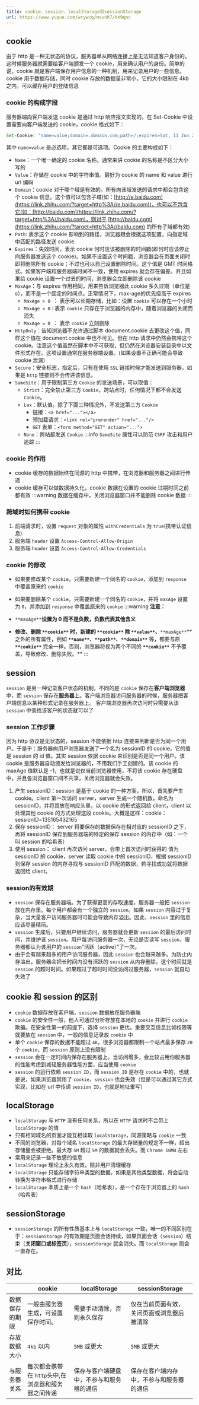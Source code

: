 ```yaml
---
title: cookie、session、localStorage和sessionStorage
url: https://www.yuque.com/wcywxq/mxunh7/bk9qnc
---
```


<a name="vupLO"></a>

## cookie

由于 http 是一种无状态的协议，服务器单从网络连接上是无法知道客户身份的。这时候服务器就需要给客户端颁发一个 cookie，用来确认用户的身份。简单的说，cookie 就是客户端保存用户信息的一种机制，用来记录用户的一些信息。
cookie 用于数据存储，同时 cookie 存放的数据量非常小，它的大小限制在 4kb 之内，可以缓存用户的登陆信息 <a name="kfCAk"></a>

### cookie 的构成字段

服务器端向客户端发送 cookie 是通过 http 响应报文实现的，在 Set-Cookie 中设置需要向客户端发送的 cookie，cookie 格式如下：

```javascript
Set-Cookie: "name=value;domain=.domain.com;path=/;expires=Sat, 11 Jun 2019 11:29:42 GMT;HttpOnly;secure"
```

其中 `name=value` 是必选项，其它都是可选项。Cookie 的主要构成如下：

- `Name`：一个唯一确定的 cookie 名称。通常来讲 cookie 的名称是不区分大小写的
- `Value`：存储在 cookie 中的字符串值。最好为 cookie 的 name 和 value 进行 url 编码
- `Domain`：cookie 对于哪个域是有效的。所有向该域发送的请求中都会包含这个 cookie 信息。这个值可以包含子域(如：[http://e.baidu.com](https://link.zhihu.com/?target=http%3A//e.baidu.com))，也可以不包含它(如：[http://baidu.com](https://link.zhihu.com/?target=http%3A//baidu.com)，则对于 [http://baidu.com](https://link.zhihu.com/?target=http%3A//baidu.com) 的所有子域都有效)
- `Path`: 表示这个 cookie 影响到的路径，浏览器跟会根据这项配置，向指定域中匹配的路径发送 cookie
- `Expires`：失效时间，表示 cookie 何时应该被删除的时间戳(即何时应该停止向服务器发送这个 cookie)。如果不设置这个时间戳，浏览器会在页面关闭时即将删除所有 cookie；不过也可以自己设置删除时间。这个值是 GMT 时间格式。如果客户端和服务器端时间不一致，使用 expires 就会存在偏差。并且如果给 cookie 设置一个过去的时间，浏览器会立即删除该 cookie
- `MaxAge`：与 expires 作用相同，用来告诉浏览器此 cookie 多久过期（单位是s），而不是一个固定的时间点。正常情况下，max-age的优先级高于 expires
  - `MaxAge > 0 `： 表示可以长期存储，比如：设置 `cookie` 可以存在一个小时
  - `MaxAge < 0` : 表示 `cookie` 只存在于浏览器的内存中，随着浏览器的关闭而消失
  - `MaxAge = 0 `： 表示 `cookie` 立刻删除
- `HttpOnly`：告知浏览器不允许通过脚本 document.cookie 去更改这个值，同样这个值在 document.cookie 中也不可见。但在 http 请求中仍然会携带这个 cookie。注意这个值虽然在脚本中不可获取，但仍然在浏览器安装目录中以文件形式存在。这项设置通常在服务器端设置。(如果设置不正确可能会导致 cookie 泄漏)
- `Secure`：安全标志，指定后，只有在使用 `SSL` 链接时候才能发送到服务器，如果是 `http` 链接则不会传递该信息。
- `SameSite`：用于限制第三方 `Cookie` 的发送场景，可以取值：
  - `Strict`：完全禁止第三方 `Cookie`，跨站点时，任何情况下都不会发送 `Cookie`。
  - `Lax`：默认值。除了下面三种情况外，不发送第三方 `Cookie`
    - 链接：`<a href="..."></a>`
    - 预加载请求：`<link rel="prerender" href="..."/>`
    - `GET` 表单：`<form method="GET" action="...">`
  - `None`：跨站都发送 `Cookie`
    :::info
    `SameSite` 属性可以防范 `CSRF` 攻击和用户追踪
    ::: <a name="fuIA8"></a>

### cookie 的作用

- cookie 缓存的数据始终在同源的 http 中携带，在浏览器和服务器之间进行传递
- cookie 缓存可以做数据持久化，cookie 数据在设置的 cookie 过期时间之前都有效
  :::warning
  数据在缓存中，关闭浏览器窗口并不能删除 cookie 数据
  ::: <a name="fgz6l"></a>

### 跨域时如何携带 cookie

1. 前端请求时，设置 `request` 对象的属性 `withCredentials` 为 `true`(携带认证信息)
2. 服务端 `header` 设置 `Access-Control-Allow-Origin`
3. 服务端 `header` 设置 `Access-Control-Allow-Credentials` <a name="kJQ8z"></a>

### cookie 的修改

- 如果要修改某个 `cookie`，只需要新建一个同名的 `cookie`，添加到 `response` 中覆盖原来的 `cookie`

- 如果要删除某个 `cookie`，只需要新建一个同名的 `cookie`，并将 `maxAge` 设置为 `0`，并添加到 `response` 中覆盖原来的 `cookie`
  :::warning
  **注意：**

- `**maxAge**`**设置为 0 而不是负数，负数代表其他含义**

- **修改、删除 **`**cookie**`** 时，新建的 **`**cookie**`** 除 **`**value**`**、**`**maxAge**`** 之外的所有属性，例如 **`**name**`**、**`**path**`**、**`**domain**`** 等，都要与原 **`**cookie**`** 完全一样。否则，浏览器将视为两个不同的 **`**cookie**`** 不予覆盖，导致修改、删除失败。**
  ::: <a name="bQFo6"></a>

## session

`session` 是另一种记录客户状态的机制，不同的是 `cookie` 保存在**客户端浏览器**中，而 `session` 保存在**服务器**上。客户端浏览器访问服务器的时候，服务器把客户端信息以某种形式记录在服务器上。
客户端浏览器再次访问时只需要从该 `session` 中查找该客户的状态就可以了 <a name="Lf6dt"></a>

### session 工作步骤

因为 http 协议是无状态的，session 不能依据 http 连接来判断是否为同一个用户。于是乎：服务器向用户浏览器发送了一个名为 sessionID 的 cookie，它的值是 session 的 id 值。其实 session 依据 cookie 来识别是否是同一个用户。该 cookie 是服务器自动颁发给浏览器的，不用我们手工创建的。该 cookie 的 maxAge 值默认是 -1，也就是说仅当前浏览器使用，不将该 cookie 存在硬盘中，并且各浏览器窗口间不共享，关闭浏览器就会失效。

1. 产生 sessionID：session 是基于 cookie 的一种方案，所以，首先要产生 cookie。client 第一次访问 server，server 生成一个随机数，命名为 sessionID，并将其放在响应头里，以 cookie 的形式返回给 client，client 以处理其他 cookie 的方式处理这段 cookie。大概是这样：cookie：sessionID=135165432165
2. 保存 sessionID： server 将要保存的数据保存在相对应的 sessionID 之下，再将 sessionID 保存到服务器端的特定的保存 session 的内存中（如：一个叫 session 的哈希表）
3. 使用 session： client 再次访问 server，会带上首次访问时获得的 值为 sessionID 的 cookie，server 读取 cookie 中的 sessionID，根据 sessionID 到保存 session 的内存寻找与 sessionID 匹配的数据，若寻找成功就将数据返回给 client。 <a name="UUmmF"></a>

### session的有效期

- `session` 保存在服务器端。为了获得更高的存取速度，服务器一般把 `session` 放在内存里。每个用户都会有一个独立的 `session`。如果 `session` 内容过于复杂，当大量客户访问服务器时可能会导致内存溢出。因此，`session` 里的信息应该尽量精简。
- `session` 生成后，只要用户继续访问，服务器就会更新 `session` 的最后访问时间，并维护该 `session`。用户每访问服务器一次，无论是否读写 `session`，服务器都认为该用户的 `session`“活跃（active）”了一次。
- 由于会有越来越多的用户访问服务器，因此 `session` 也会越来越多。为防止内存溢出，服务器会把长时间内没有活跃的 `session` 从内存删除。这个时间就是 `session` 的超时时间。如果超过了超时时间没访问过服务器，`session` 就自动失效了 <a name="kyKGt"></a>

## cookie 和 session 的区别

- `cookie` 数据存放在客户端，`session` 数据放在服务器端
- `cookie` 的安全性一般，他人可通过分析存放在本地的 `cookie` 并进行 `cookie` 欺骗。在安全性第一的前提下，选择 `session` 更优。重要交互信息比如权限等就要放在 `session` 中，一般的信息记录放 `cookie` 中
- 单个 `cookie` 保存的数据不能超过 `4K`，很多浏览器都限制一个站点最多保存 `20` 个 `cookie`，而 `session` 原则上没有限制
- `session` 会在一定时间内保存在服务器上。当访问增多，会比较占用你服务器的性能考虑到减轻服务器性能方面，应当使用 `cookie`
- `session` 的运行依赖 `session ID`，而 `session ID` 是存在 `cookie` 中的，也就是说，如果浏览器禁用了 `cookie`，`session` 也会失效（但是可以通过其它方式实现，比如在 url 中传递 `session ID`，也就是地址重写） <a name="JTdBD"></a>

## localStorage

- `localStorage` 与 `HTTP` 没有任何关系，所以在 `HTTP` 请求时不会带上 `localStorage` 的值
- 只有相同域名的页面才能互相读取 `localStorage`，同源策略与 `cookie` 一致
- 不同的浏览器，对每个域名 `localStorage` 的最大存储量的规定不一样，超出存储量会被拒绝。最大存 `5M` 超过 `5M` 的数据就会丢失。而 `Chrome 10MB` 左右
- 常用来记录一些不敏感的信息
- `localStorage` 理论上永久有效，除非用户清理缓存
- `localStorage` 只能存储字符串类型的数据，如果是其他类型数据，将会自动转换为字符串格式进行存储
- `localStorage` 本质上是一个 `hash`（哈希表），是一个存在于浏览器上的 `hash`（哈希表） <a name="jeGkj"></a>

## sessionStorage

- `sessionStorage` 的所有性质基本上与 `localStorage` 一致，唯一的不同区别在于：`sessionStorage` 的有效期是页面会话持续，如果页面会话（`session`）结束（**关闭窗口或标签页**），`sessionStorage` 就会消失。而 `localStorage` 则会一直存在。 <a name="c6nqt"></a>

## 对比

|  | cookie | localStorage | sessionStorage |
| --- | --- | --- | --- |
| 数据保存的期限 | 一般由服务器生成，可设置保存时间。 | 需要手动清除，否则永久保存 | 仅在当前页面有效，关闭页面或浏览器后被清除 |
| 存放数据大小 | `4kb` 以内 | `5MB` 或更大 | `5MB` 或更大 |
| 与服务器关系 | 每次都会携带在 `http`头中,在浏览器和服务器之间传递 | 保存与客户端硬盘中，不参与和服务器的通信 | 保存在客户端内存中，不参与和服务器的通信 |

